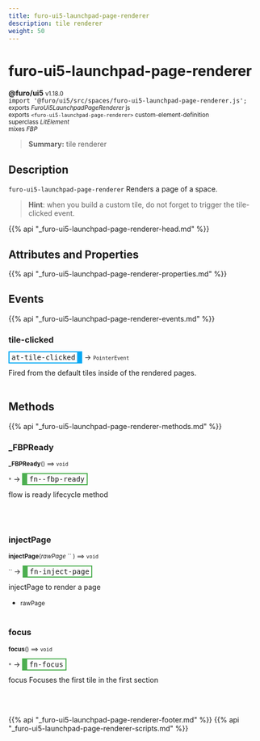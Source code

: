 ```yaml
---
title: furo-ui5-launchpad-page-renderer
description: tile renderer
weight: 50
---
```


# furo-ui5-launchpad-page-renderer
**@furo/ui5** <small>v1.18.0</small>
<br>`import '@furo/ui5/src/spaces/furo-ui5-launchpad-page-renderer.js';`<small>
<br>exports *FuroUi5LaunchpadPageRenderer* js
<br>exports `<furo-ui5-launchpad-page-renderer>` custom-element-definition
<br>superclass *LitElement*
<br> mixes *FBP*</small>

> **Summary:** tile renderer

## Description

`furo-ui5-launchpad-page-renderer`
 Renders a page of a space.

 > **Hint**: when you build a custom tile, do not forget to trigger the tile-clicked event.

{{% api "_furo-ui5-launchpad-page-renderer-head.md" %}}

## Attributes and Properties
{{% api "_furo-ui5-launchpad-page-renderer-properties.md" %}}





## Events
{{% api "_furo-ui5-launchpad-page-renderer-events.md" %}}

### **tile-clicked**
<span  style="border-width:2px 10px 2px 2px; border-style: solid;border-color:  rgb(2, 168, 244);font-family:monospace; padding:2px 4px;">at-tile-clicked</span>
→ <small>`PointerEvent`</small>

Fired from the default tiles inside of the rendered pages.
<br><br>

## Methods
{{% api "_furo-ui5-launchpad-page-renderer-methods.md" %}}


### **_FBPReady**
<small>**_FBPReady**() ⟹ `void`</small>

<small>`*`</small> →
<span  style="border-width:2px 2px 2px 10px; border-style: solid;border-color:  rgb(76, 175, 80);font-family:monospace; padding:2px 4px;">fn--fbp-ready</span>

flow is ready lifecycle method

<br><br>

### **injectPage**
<small>**injectPage**(*rawPage* `` ) ⟹ `void`</small>

<small>`` </small> →
<span  style="border-width:2px 2px 2px 10px; border-style: solid;border-color:  rgb(76, 175, 80);font-family:monospace; padding:2px 4px;">fn-inject-page</span>

injectPage to render a page

- <small>rawPage </small>
<br><br>

### **focus**
<small>**focus**() ⟹ `void`</small>

<small>`*`</small> →
<span  style="border-width:2px 2px 2px 10px; border-style: solid;border-color:  rgb(76, 175, 80);font-family:monospace; padding:2px 4px;">fn-focus</span>

focus Focuses the first tile in the first section

<br><br>




{{% api "_furo-ui5-launchpad-page-renderer-footer.md" %}}
{{% api "_furo-ui5-launchpad-page-renderer-scripts.md" %}}
